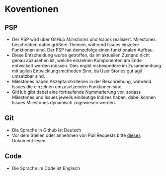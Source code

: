 # Koventionen
## PSP
- Der PSP wird über GitHub _Milestones_ und _Issues_ realisiert. Milestones beschreiben dabei größere Themen, während Issues einzelne Funktionen sind. Der PSP hat demzufolge einen funktionalen Aufbau.
- Diese Entscheidung wurde getroffen, da im aktuellen Zustand nicht genau abzusehen ist, welche einzelnen Komponenten am Ende entwickelt werden müssen. Dies ergibt insbesondere im Zusammenhang mit agilen Entwicklungsmethoden Sinn, da User Stories gut agil umsetzbar sind.
- Milestones haben Akzeptanzkriterien in der Beschreibung, während Issues die einzelnen umzusetzenden Funktionen sind.
- GitHub gibt dabei eine fortlaufende Nummerierung vor, sodass Milestones und Issues jeweils eindeutige Indizes haben, dabei können Issues Milestones dynamisch zugewiesen werden.
## Git
- Die Sprache in Github ist Deutsch
- Vor dem Stellen oder annehmen von Pull Requests bitte [dieses](https://github.com/timgrohmann/exWM/edit/master/dokumentation/how_to_pull_request.md) Dokument lesen
## Code
- Die Sprache im Code ist Englisch
